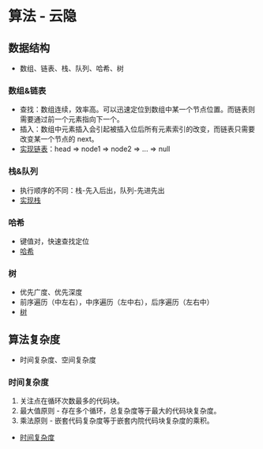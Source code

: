 # 算法 - 云隐

## 数据结构

- 数组、链表、栈、队列、哈希、树

### 数组&链表

- 查找：数组连续，效率高。可以迅速定位到数组中某一个节点位置。而链表则需要通过前一个元素指向下一个。
- 插入：数组中元素插入会引起被插入位后所有元素索引的改变，而链表只需要改变某一个节点的 next。
- [实现链表](https://github.com/nolanlin/learningFrontEnd/tree/main/learnAlgorithm/LinkList.js)：head => node1 => node2 => ... => null

### 栈&队列

- 执行顺序的不同：栈-先入后出，队列-先进先出
- [实现栈](https://github.com/nolanlin/learningFrontEnd/tree/main/learnAlgorithm/Stack.js)

### 哈希

- 键值对，快速查找定位
- [哈希](https://github.com/nolanlin/learningFrontEnd/tree/main/learnAlgorithm/Hash.js)

### 树

- 优先广度、优先深度
- 前序遍历（中左右），中序遍历（左中右），后序遍历（左右中）
- [树](https://github.com/nolanlin/learningFrontEnd/tree/main/learnAlgorithm/Tree.js)

## 算法复杂度

- 时间复杂度、空间复杂度

### 时间复杂度

1. 关注点在循环次数最多的代码块。
2. 最大值原则 - 存在多个循环，总复杂度等于最大的代码块复杂度。
3. 乘法原则 - 嵌套代码复杂度等于嵌套内院代码块复杂度的乘积。

- [时间复杂度](https://github.com/nolanlin/learningFrontEnd/tree/main/learnAlgorithm/TimeComplexity.js)
